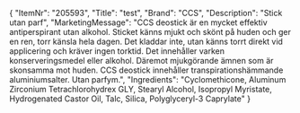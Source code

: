 {
  "ItemNr": "205593",
  "Title": "test",
  "Brand": "CCS",
  "Description": "Stick utan parf",
  "MarketingMessage": "CCS deostick är en mycket effektiv antiperspirant utan alkohol. Sticket känns mjukt och skönt på huden och ger en ren, torr känsla hela dagen. Det kladdar inte, utan känns torrt direkt vid applicering och kräver ingen torktid. Det innehåller varken konserveringsmedel eller alkohol. Däremot mjukgörande ämnen som är skonsamma mot huden. CCS deostick innehåller transpirationshämmande aluminiumsalter. Utan parfym.",
  "Ingredients": "Cyclomethicone, Aluminum Zirconium Tetrachlorohydrex GLY, Stearyl Alcohol, Isopropyl Myristate, Hydrogenated Castor Oil, Talc, Silica, Polyglyceryl-3 Caprylate"
}